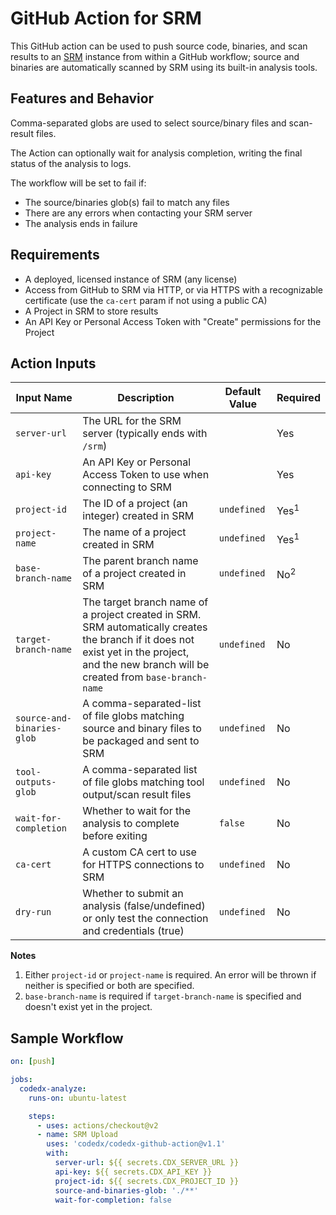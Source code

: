 # GitHub Action for SRM

This GitHub action can be used to push source code, binaries, and scan results to an [SRM](https://www.synopsys.com/software-integrity/software-risk-manager.html) instance from within a GitHub workflow; source and binaries are automatically scanned by SRM using its built-in analysis tools.

## Features and Behavior

Comma-separated globs are used to select source/binary files and scan-result files. 

The Action can optionally wait for analysis completion, writing the final status of the analysis to logs.

The workflow will be set to fail if:

- The source/binaries glob(s) fail to match any files
- There are any errors when contacting your SRM server
- The analysis ends in failure

## Requirements

- A deployed, licensed instance of SRM (any license)
- Access from GitHub to SRM via HTTP, or via HTTPS with a recognizable certificate (use the `ca-cert` param if not using a public CA)
- A Project in SRM to store results
- An API Key or Personal Access Token with "Create" permissions for the Project

## Action Inputs

| Input Name                 | Description                                                                                                                                                                                       | Default Value | Required        |
|----------------------------|---------------------------------------------------------------------------------------------------------------------------------------------------------------------------------------------------|---------------|-----------------|
| `server-url`               | The URL for the SRM server (typically ends with `/srm`)                                                                                                                                           |               | Yes             |
| `api-key`                  | An API Key or Personal Access Token to use when connecting to SRM                                                                                                                                 |               | Yes             |
| `project-id`               | The ID of a project (an integer) created in SRM                                                                                                                                                               | `undefined`   | Yes<sup>1</sup> |
| `project-name`             | The name of a project created in SRM                                                                                                                                                              | `undefined`   | Yes<sup>1</sup> |
| `base-branch-name`         | The parent branch name of a project created in SRM                                                                                                                                                | `undefined`   | No<sup>2</sup>  |
| `target-branch-name`       | The target branch name of a project created in SRM. <br/>SRM automatically creates the branch if it does not exist yet in the project, and the new branch will be created from `base-branch-name` | `undefined`   | No              |
| `source-and-binaries-glob` | A comma-separated-list of file globs matching source and binary files to be packaged and sent to SRM                                                                                              | `undefined`   | No              |
| `tool-outputs-glob`        | A comma-separated list of file globs matching tool output/scan result files                                                                                                                       | `undefined`   | No              |
| `wait-for-completion`      | Whether to wait for the analysis to complete before exiting                                                                                                                                       | `false`       | No              |
| `ca-cert`                  | A custom CA cert to use for HTTPS connections to SRM                                                                                                                                              | `undefined`   | No              |
| `dry-run`                  | Whether to submit an analysis (false/undefined) or only test the connection and credentials (true)                                                                                                | `undefined`   | No              |

**Notes**
1. Either `project-id` or `project-name` is required. An error will be thrown if neither is specified or both are specified.
2. `base-branch-name` is required if `target-branch-name` is specified and doesn't exist yet in the project.

## Sample Workflow

```yaml
on: [push]

jobs:
  codedx-analyze:
    runs-on: ubuntu-latest

    steps:
      - uses: actions/checkout@v2
      - name: SRM Upload
        uses: 'codedx/codedx-github-action@v1.1'
        with:
          server-url: ${{ secrets.CDX_SERVER_URL }}
          api-key: ${{ secrets.CDX_API_KEY }}
          project-id: ${{ secrets.CDX_PROJECT_ID }}
          source-and-binaries-glob: './**'
          wait-for-completion: false
```